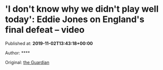 
# 'I don't know why we didn't play well today': Eddie Jones on England's final defeat – video

Published at: **2019-11-02T13:43:18+00:00**

Author: ****

Original: [the Guardian](https://www.theguardian.com/sport/video/2019/nov/02/i-dont-know-why-we-didnt-play-well-today-eddie-jones-on-englands-final-defeat-video)


